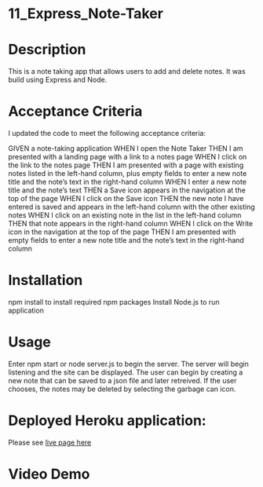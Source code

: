 # 11_Express_Note-Taker

# Description
This is a note taking app that allows users to add and delete notes. It was build using Express and Node. 


# Acceptance Criteria
I updated the  code to meet the following acceptance criteria:

GIVEN a note-taking application
WHEN I open the Note Taker
THEN I am presented with a landing page with a link to a notes page
WHEN I click on the link to the notes page
THEN I am presented with a page with existing notes listed in the left-hand column, plus empty fields to enter a new note title and the note’s text in the right-hand column
WHEN I enter a new note title and the note’s text
THEN a Save icon appears in the navigation at the top of the page
WHEN I click on the Save icon
THEN the new note I have entered is saved and appears in the left-hand column with the other existing notes
WHEN I click on an existing note in the list in the left-hand column
THEN that note appears in the right-hand column
WHEN I click on the Write icon in the navigation at the top of the page
THEN I am presented with empty fields to enter a new note title and the note’s text in the right-hand column

# Installation

npm install to install required npm packages
Install Node.js to run application

# Usage

Enter npm start or node server.js to begin the server.
The server will begin listening and the site can be displayed.
The user can begin by creating a new note that can be saved to a json file and later retreived. 
If the user chooses, the notes may be deleted by selecting the garbage can icon. 

# Deployed Heroku application: 

Please see [live page here](https://express-note-taker-mattg.herokuapp.com/)

# Video Demo